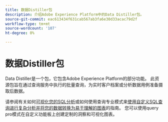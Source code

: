 ```yaml
---
title: 数据Distiller包
description: 介绍Adobe Experience Platform中的Data Distiller包。
source-git-commit: eac613434f631cab567ab3fa6e30d33acac79d2f
workflow-type: tm+mt
source-wordcount: '107'
ht-degree: 0%

---
```


# 数据Distiller包

Data Distiller是一个包，它包含Adobe Experience Platform的部分功能。 此资源包旨在通过查询服务中执行的批量查询，为实时客户档案或分析数据用例准备摄取后数据。

请参阅有关如何[可视化您的SQL分析](../../dashboards/sql-insights-query-pro-mode/overview.md)或如何使用查询专业模式来[使用自定义SQL查询进行复杂分析并将您的数据转换为易于理解的图表](../../dashboards/sql-insights-query-pro-mode/overview.md)的指南。 您可以使用query pro模式在自定义功能板上创建定制的洞察和可视化图表。

